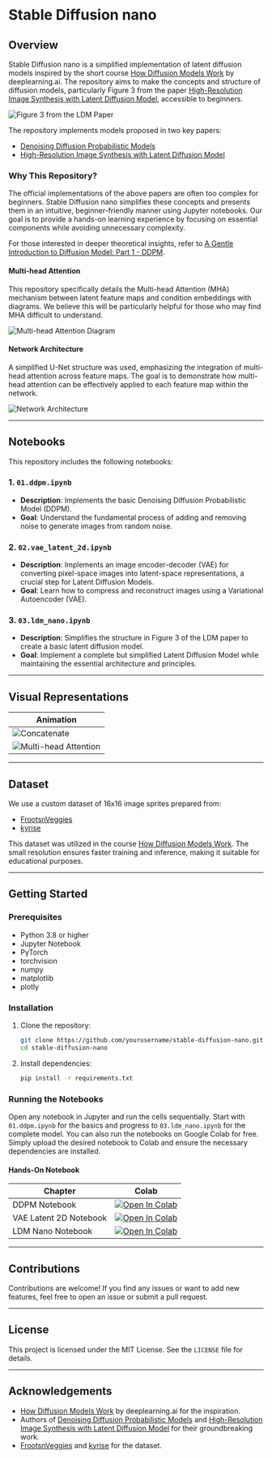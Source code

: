# Stable Diffusion nano

## Overview
Stable Diffusion nano is a simplified implementation of latent diffusion models inspired by the short course [How Diffusion Models Work](https://learn.deeplearning.ai/courses/diffusion-models/) by deeplearning.ai. The repository aims to make the concepts and structure of diffusion models, particularly Figure 3 from the paper [High-Resolution Image Synthesis with Latent Diffusion Model](https://arxiv.org/abs/2112.10752), accessible to beginners.

![Figure 3 from the LDM Paper](https://raw.githubusercontent.com/metamath1/stable-diffusion-nano/main/assets/ldm-figure3.png)

The repository implements models proposed in two key papers:
- [Denoising Diffusion Probabilistic Models](https://arxiv.org/abs/2006.11239)
- [High-Resolution Image Synthesis with Latent Diffusion Model](https://arxiv.org/abs/2112.10752)

### Why This Repository?
The official implementations of the above papers are often too complex for beginners. Stable Diffusion nano simplifies these concepts and presents them in an intuitive, beginner-friendly manner using Jupyter notebooks. Our goal is to provide a hands-on learning experience by focusing on essential components while avoiding unnecessary complexity.

For those interested in deeper theoretical insights, refer to [A Gentle Introduction to Diffusion Model: Part 1 - DDPM](https://metamath1.github.io/blog/posts/diffusion/ddpm_part1.html).

#### Multi-head Attention

This repository specifically details the Multi-head Attention (MHA) mechanism between latent feature maps and condition embeddings with diagrams. We believe this will be particularly helpful for those who may find MHA difficult to understand.

![Multi-head Attention Diagram](assets/featuremap-tau.jpg)

#### Network Architecture

A simplified U-Net structure was used, emphasizing the integration of multi-head attention across feature maps. The goal is to demonstrate how multi-head attention can be effectively applied to each feature map within the network.

![Network Architecture](assets/ldm.jpg)

---

## Notebooks

This repository includes the following notebooks:

### 1. `01.ddpm.ipynb`
- **Description**: Implements the basic Denoising Diffusion Probabilistic Model (DDPM).
- **Goal**: Understand the fundamental process of adding and removing noise to generate images from random noise.

### 2. `02.vae_latent_2d.ipynb`
- **Description**: Implements an image encoder-decoder (VAE) for converting pixel-space images into latent-space representations, a crucial step for Latent Diffusion Models.
- **Goal**: Learn how to compress and reconstruct images using a Variational Autoencoder (VAE).

### 3. `03.ldm_nano.ipynb`
- **Description**: Simplifies the structure in Figure 3 of the LDM paper to create a basic latent diffusion model.
- **Goal**: Implement a complete but simplified Latent Diffusion Model while maintaining the essential architecture and principles.

---

## Visual Representations

| Animation                                                       |
|------------------------------------------------------------------|
| ![Concatenate](assets/LDM_CONCAT_VAE_4/ani_CONCAT_w5.gif)        |
| ![Multi-head Attention](assets/LDM_QKV_VAE_4/ani_QKV_w5.gif)     |

---

## Dataset
We use a custom dataset of 16x16 image sprites prepared from:
- [FrootsnVeggies](https://zrghr.itch.io/froots-and-veggies-culinary-pixels)
- [kyrise](https://kyrise.itch.io/)

This dataset was utilized in the course [How Diffusion Models Work](https://learn.deeplearning.ai/courses/diffusion-models/). The small resolution ensures faster training and inference, making it suitable for educational purposes.

---

## Getting Started
### Prerequisites
- Python 3.8 or higher
- Jupyter Notebook
- PyTorch
- torchvision
- numpy
- matplotlib
- plotly

### Installation
1. Clone the repository:
   ```bash
   git clone https://github.com/yourusername/stable-diffusion-nano.git
   cd stable-diffusion-nano
   ```
2. Install dependencies:
   ```bash
   pip install -r requirements.txt
   ```

### Running the Notebooks
Open any notebook in Jupyter and run the cells sequentially. Start with `01.ddpm.ipynb` for the basics and progress to `03.ldm_nano.ipynb` for the complete model. You can also run the notebooks on Google Colab for free. Simply upload the desired notebook to Colab and ensure the necessary dependencies are installed.

#### Hands-On Notebook

| Chapter                          | Colab                                                                 |
|----------------------------------|----------------------------------------------------------------------|
| DDPM Notebook                   | [![Open In Colab](https://colab.research.google.com/assets/colab-badge.svg)](https://colab.research.google.com/github/metamath1/stable-diffusion-nano/blob/main/01.ddpm.ipynb) |
| VAE Latent 2D Notebook          | [![Open In Colab](https://colab.research.google.com/assets/colab-badge.svg)](https://colab.research.google.com/github/metamath1/stable-diffusion-nano/blob/main/02.vae_latent_2d.ipynb) |
| LDM Nano Notebook               | [![Open In Colab](https://colab.research.google.com/assets/colab-badge.svg)](https://colab.research.google.com/github/metamath1/stable-diffusion-nano/blob/main/03.ldm_nano.ipynb) |

---

## Contributions
Contributions are welcome! If you find any issues or want to add new features, feel free to open an issue or submit a pull request.

---

## License
This project is licensed under the MIT License. See the `LICENSE` file for details.

---

## Acknowledgements
- [How Diffusion Models Work](https://learn.deeplearning.ai/courses/diffusion-models/) by deeplearning.ai for the inspiration.
- Authors of [Denoising Diffusion Probabilistic Models](https://arxiv.org/abs/2006.11239) and [High-Resolution Image Synthesis with Latent Diffusion Model](https://arxiv.org/abs/2112.10752) for their groundbreaking work.
- [FrootsnVeggies](https://zrghr.itch.io/froots-and-veggies-culinary-pixels) and [kyrise](https://kyrise.itch.io/) for the dataset.

